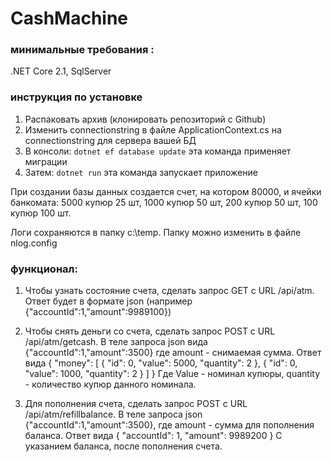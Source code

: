 # CashMachine

### минимальные требования : 
.NET Core 2.1, SqlServer

### инструкция по установке
1. Распаковать архив (клонировать репозиторий с Github)
2. Изменить connectionstring в файле ApplicationContext.cs на connectionstring для сервера вашей БД
3. В консоли: ``` dotnet ef database update ``` эта команда применяет миграции
4. Затем: ``` dotnet run ``` эта команда запускает приложение

При создании базы данных создается счет, на котором 80000, и ячейки банкомата: 5000 купюр 25 шт, 1000 купюр 50 шт, 200 купюр 50 шт, 100 купюр 100 шт.

Логи сохраняются в папку c:\temp. Папку можно изменить в файле nlog.config

### функционал:
1. Чтобы узнать состояние счета, сделать запрос GET с URL /api/atm.
 Ответ будет в формате json (например {"accountId":1,"amount":9989100})
2. Чтобы снять деньги со счета, сделать запрос POST с URL /api/atm/getcash.
 В теле запроса json вида {"accountId":1,"amount":3500} где amount - снимаемая сумма.
 Ответ вида 
 {
    "money": [
        {
            "id": 0,
            "value": 5000,
            "quantity": 2
        },
        {
            "id": 0,
            "value": 1000,
            "quantity": 2
        }
    ]
}
Где Value - номинал купюры,  quantity - количество купюр данного номинала.

3. Для пополнения счета, сделать запрос POST с URL /api/atm/refillbalance.
В теле запроса json {"accountId":1,"amount":3500}, где amount - сумма для пополнения баланса.
Ответ вида {
    "accountId": 1,
    "amount": 9989200
}
С указанием баланса, после пополнения счета.
